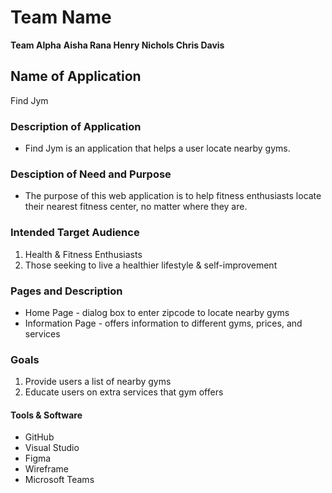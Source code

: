 # Team Name
**Team Alpha**
**Aisha Rana Henry Nichols Chris Davis**

## Name of Application
Find Jym

### Description of Application
- Find Jym is an application that helps a user locate nearby gyms. 


### Desciption of Need and Purpose
-  The purpose of this web application is to help fitness enthusiasts locate their nearest fitness center, no matter where they are.

### Intended Target Audience
1. Health & Fitness Enthusiasts
2. Those seeking to live a healthier lifestyle & self-improvement

### Pages and Description
- Home Page - dialog box to enter zipcode to locate nearby gyms
- Information Page - offers information to different gyms, prices, and services 


### Goals 
1. Provide users a list of nearby gyms
2. Educate users on extra services that gym offers
 

#### Tools & Software
- GitHub
- Visual Studio
- Figma
- Wireframe
- Microsoft Teams